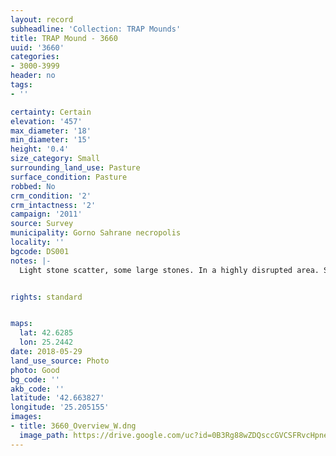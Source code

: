 ```yaml
---
layout: record
subheadline: 'Collection: TRAP Mounds'
title: TRAP Mound - 3660
uuid: '3660'
categories:
- 3000-3999
header: no
tags:
- ''

certainty: Certain
elevation: '457'
max_diameter: '18'
min_diameter: '15'
height: '0.4'
size_category: Small
surrounding_land_use: Pasture
surface_condition: Pasture
robbed: No
crm_condition: '2'
crm_intactness: '2'
campaign: '2011'
source: Survey
municipality: Gorno Sahrane necropolis
locality: ''
bgcode: DS001
notes: |-
  Light stone scatter, some large stones. In a highly disrupted area. Several old robbers trenches.


rights: standard


maps:
  lat: 42.6285
  lon: 25.2442
date: 2018-05-29
land_use_source: Photo
photo: Good
bg_code: ''
akb_code: ''
latitude: '42.663827'
longitude: '25.205155'
images:
- title: 3660_Overview_W.dng
  image_path: https://drive.google.com/uc?id=0B3Rg88wZDQsccGVCSFRvcHpnelU
---
```

